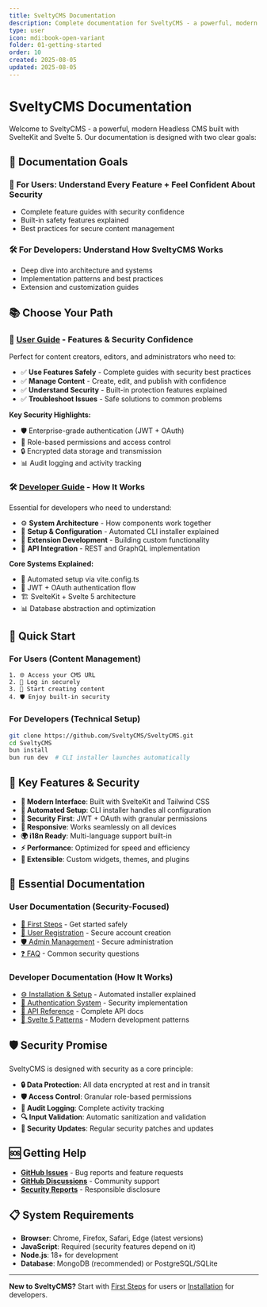 ```yaml
---
title: SveltyCMS Documentation
description: Complete documentation for SveltyCMS - a powerful, modern Headless CMS built with SvelteKit and Svelte 5. Designed for both users and developers.
type: user
icon: mdi:book-open-variant
folder: 01-getting-started
order: 10
created: 2025-08-05
updated: 2025-08-05
---
```


# SveltyCMS Documentation

Welcome to SveltyCMS - a powerful, modern Headless CMS built with SvelteKit and Svelte 5. Our documentation is designed with two clear goals:

## 🎯 Documentation Goals

### 👥 **For Users**: Understand Every Feature + Feel Confident About Security

- Complete feature guides with security confidence
- Built-in safety features explained
- Best practices for secure content management

### 🛠️ **For Developers**: Understand How SveltyCMS Works

- Deep dive into architecture and systems
- Implementation patterns and best practices
- Extension and customization guides

## 📚 Choose Your Path

### 👥 [User Guide](./User_Guide/README.md) - **Features & Security Confidence**

Perfect for content creators, editors, and administrators who need to:

- ✅ **Use Features Safely** - Complete guides with security best practices
- ✅ **Manage Content** - Create, edit, and publish with confidence
- ✅ **Understand Security** - Built-in protection features explained
- ✅ **Troubleshoot Issues** - Safe solutions to common problems

**Key Security Highlights:**

- 🛡️ Enterprise-grade authentication (JWT + OAuth)
- 🔐 Role-based permissions and access control
- 🔒 Encrypted data storage and transmission
- 📊 Audit logging and activity tracking

### 🛠️ [Developer Guide](./Dev_Guide/README.md) - **How It Works**

Essential for developers who need to understand:

- ⚙️ **System Architecture** - How components work together
- 🔧 **Setup & Configuration** - Automated CLI installer explained
- 🧩 **Extension Development** - Building custom functionality
- 📡 **API Integration** - REST and GraphQL implementation

**Core Systems Explained:**

- 🚀 Automated setup via vite.config.ts
- 🔐 JWT + OAuth authentication flow
- 🏗️ SvelteKit + Svelte 5 architecture
- 📊 Database abstraction and optimization

## 🚀 Quick Start

### For Users (Content Management)

```
1. 🌐 Access your CMS URL
2. 🔑 Log in securely
3. 📝 Start creating content
4. 🛡️ Enjoy built-in security
```

### For Developers (Technical Setup)

```bash
git clone https://github.com/SveltyCMS/SveltyCMS.git
cd SveltyCMS
bun install
bun run dev  # CLI installer launches automatically
```

## 🔧 Key Features & Security

- **🎨 Modern Interface**: Built with SvelteKit and Tailwind CSS
- **🚀 Automated Setup**: CLI installer handles all configuration
- **🔐 Security First**: JWT + OAuth with granular permissions
- **📱 Responsive**: Works seamlessly on all devices
- **🌍 i18n Ready**: Multi-language support built-in
- **⚡ Performance**: Optimized for speed and efficiency
- **🧩 Extensible**: Custom widgets, themes, and plugins

## 📖 Essential Documentation

### User Documentation (Security-Focused)

- [🚀 First Steps](./User_Guide/00_Getting_Started/First_Steps.md) - Get started safely
- [👥 User Registration](./User_Guide/User_Registration.md) - Secure account creation
- [🛡️ Admin Management](./User_Guide/Admin_User_Management.md) - Secure administration
- [❓ FAQ](./User_Guide/17_FAQ/README.md) - Common security questions

### Developer Documentation (How It Works)

- [⚙️ Installation & Setup](./Dev_Guide/00_Installation/README.md) - Automated installer explained
- [🔐 Authentication System](./Dev_Guide/01_Authentication/README.md) - Security implementation
- [📡 API Reference](./Dev_Guide/API_User_Token_Management.md) - Complete API docs
- [🧩 Svelte 5 Patterns](./Dev_Guide/Svelte5_Patterns.md) - Modern development patterns

## 🛡️ Security Promise

SveltyCMS is designed with security as a core principle:

- **🔒 Data Protection**: All data encrypted at rest and in transit
- **🛡️ Access Control**: Granular role-based permissions
- **📝 Audit Logging**: Complete activity tracking
- **🔍 Input Validation**: Automatic sanitization and validation
- **🚨 Security Updates**: Regular security patches and updates

## 🆘 Getting Help

- **[GitHub Issues](https://github.com/SveltyCMS/SveltyCMS/issues)** - Bug reports and feature requests
- **[GitHub Discussions](https://github.com/SveltyCMS/SveltyCMS/discussions)** - Community support
- **[Security Reports](mailto:security@sveltycms.dev)** - Responsible disclosure

## 📋 System Requirements

- **Browser**: Chrome, Firefox, Safari, Edge (latest versions)
- **JavaScript**: Required (security features depend on it)
- **Node.js**: 18+ for development
- **Database**: MongoDB (recommended) or PostgreSQL/SQLite

---

**New to SveltyCMS?** Start with [First Steps](./User_Guide/00_Getting_Started/First_Steps.md) for users or [Installation](./Dev_Guide/00_Installation/README.md) for developers.
